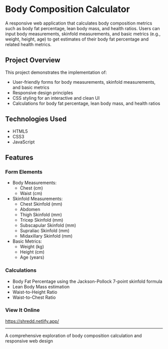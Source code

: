 # Body Composition Calculator
A responsive web application that calculates body composition metrics such as body fat percentage, lean body mass, and health ratios. Users can input body measurements, skinfold measurements, and basic metrics (e.g., weight, height, age) to get estimates of their body fat percentage and related health metrics.

##  Project Overview
This project demonstrates the implementation of:
- User-friendly forms for body measurements, skinfold measurements, and basic metrics
- Responsive design principles
- CSS styling for an interactive and clean UI
- Calculations for body fat percentage, lean body mass, and health ratios

##  Technologies Used
- HTML5
- CSS3
- JavaScript

##  Features
### Form Elements
- Body Measurements:
  - Chest (cm)
  - Waist (cm)
- Skinfold Measurements:
  - Chest Skinfold (mm)
  - Abdomen
  - Thigh Skinfold (mm)
  - Tricep Skinfold (mm)
  - Subscapular Skinfold (mm)
  - Supraliac Skinfold (mm)
  - Midaxillary Skinfold (mm)
- Basic Metrics:
  - Weight (kg)
  - Height (cm)
  - Age (years)

### Calculations
- Body Fat Percentage using the Jackson-Pollock 7-point skinfold formula
- Lean Body Mass estimation
- Waist-to-Height Ratio
- Waist-to-Chest Ratio

### View It Online 
https://shredd.netlify.app/ 

---
 A comprehensive exploration of body composition calculation and responsive web design
